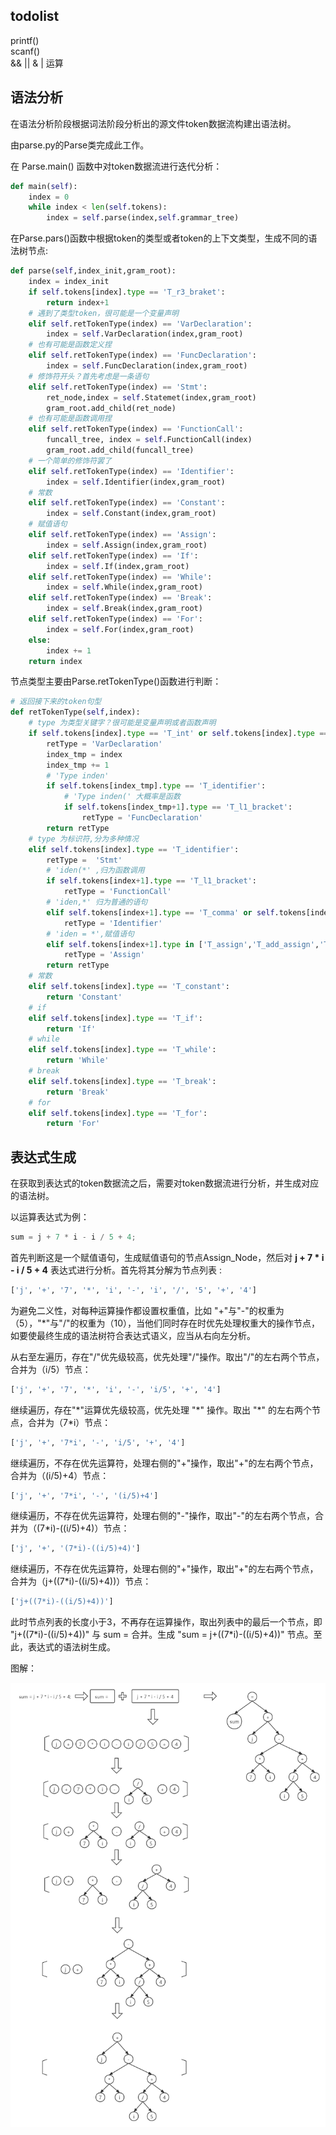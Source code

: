## todolist  
printf()  
scanf()  
&& || & | 运算

## 语法分析

在语法分析阶段根据词法阶段分析出的源文件token数据流构建出语法树。

由parse.py的Parse类完成此工作。

在 Parse.main() 函数中对token数据流进行迭代分析：

```python
def main(self):
    index = 0
    while index < len(self.tokens):
        index = self.parse(index,self.grammar_tree)
```

在Parse.pars()函数中根据token的类型或者token的上下文类型，生成不同的语法树节点:

```python
def parse(self,index_init,gram_root):
	index = index_init
	if self.tokens[index].type == 'T_r3_braket':
		return index+1
	# 遇到了类型token，很可能是一个变量声明
	elif self.retTokenType(index) == 'VarDeclaration':
		index = self.VarDeclaration(index,gram_root)
	# 也有可能是函数定义捏
	elif self.retTokenType(index) == 'FuncDeclaration':
		index = self.FuncDeclaration(index,gram_root)
	# 修饰符开头？首先考虑是一条语句
	elif self.retTokenType(index) == 'Stmt':
		ret_node,index = self.Statemet(index,gram_root)
		gram_root.add_child(ret_node)
	# 也有可能是函数调用捏
	elif self.retTokenType(index) == 'FunctionCall':
		funcall_tree, index = self.FunctionCall(index)
		gram_root.add_child(funcall_tree)
	# 一个简单的修饰符罢了
	elif self.retTokenType(index) == 'Identifier':
		index = self.Identifier(index,gram_root)
	# 常数
	elif self.retTokenType(index) == 'Constant':
		index = self.Constant(index,gram_root)
	# 赋值语句
	elif self.retTokenType(index) == 'Assign':
		index = self.Assign(index,gram_root)
	elif self.retTokenType(index) == 'If':
		index = self.If(index,gram_root)
	elif self.retTokenType(index) == 'While':
		index = self.While(index,gram_root)
	elif self.retTokenType(index) == 'Break':
		index = self.Break(index,gram_root)
	elif self.retTokenType(index) == 'For':
		index = self.For(index,gram_root)
	else:
		index += 1
	return index
```

节点类型主要由Parse.retTokenType()函数进行判断：

```python
# 返回接下来的token句型
def retTokenType(self,index):
	# type 为类型关键字？很可能是变量声明或者函数声明
	if self.tokens[index].type == 'T_int' or self.tokens[index].type == 'T_char' or self.tokens[index].type == 'T_void':
		retType = 'VarDeclaration'
		index_tmp = index
		index_tmp += 1
		# 'Type inden'
		if self.tokens[index_tmp].type == 'T_identifier':
			# 'Type inden(' 大概率是函数
			if self.tokens[index_tmp+1].type == 'T_l1_bracket':
				retType = 'FuncDeclaration'
		return retType
	# type 为标识符,分为多种情况
	elif self.tokens[index].type == 'T_identifier':
		retType =  'Stmt'
		# 'iden(*' ,归为函数调用
		if self.tokens[index+1].type == 'T_l1_bracket':
			retType = 'FunctionCall'
		# 'iden,*' 归为普通的语句
		elif self.tokens[index+1].type == 'T_comma' or self.tokens[index+1].type == 'T_r1_bracket':
			retType = 'Identifier'
		# 'iden = *',赋值语句
		elif self.tokens[index+1].type in ['T_assign','T_add_assign','T_sub_assign','T_mul_assign','T_div_assign','T_notequal','T_equal']:
			retType = 'Assign'
		return retType
	# 常数
	elif self.tokens[index].type == 'T_constant':
		return 'Constant'
	# if
	elif self.tokens[index].type == 'T_if':
		return 'If'
	# while
	elif self.tokens[index].type == 'T_while':
		return 'While'
	# break
	elif self.tokens[index].type == 'T_break':
		return 'Break'
	# for
	elif self.tokens[index].type == 'T_for':
		return 'For'
```



## 表达式生成

在获取到表达式的token数据流之后，需要对token数据流进行分析，并生成对应的语法树。

以运算表达式为例：

```c
sum = j + 7 * i - i / 5 + 4;
```

首先判断这是一个赋值语句，生成赋值语句的节点Assign_Node，然后对 **j + 7 * i - i / 5 + 4** 表达式进行分析。首先将其分解为节点列表 : 

```sh
['j', '+', '7', '*', 'i', '-', 'i', '/', '5', '+', '4']
```

为避免二义性，对每种运算操作都设置权重值，比如 "+"与"-"的权重为（5），"*"与"/"的权重为（10），当他们同时存在时优先处理权重大的操作节点，如要使最终生成的语法树符合表达式语义，应当从右向左分析。

从右至左遍历，存在"/"优先级较高，优先处理"/"操作。取出"/"的左右两个节点，合并为（i/5）节点：

```sh
['j', '+', '7', '*', 'i', '-', 'i/5', '+', '4']
```

继续遍历，存在"\*"运算优先级较高，优先处理 "\*" 操作。取出 "\*" 的左右两个节点，合并为（7*i）节点：

```sh
['j', '+', '7*i', '-', 'i/5', '+', '4']
```

继续遍历，不存在优先运算符，处理右侧的"+"操作，取出"+"的左右两个节点，合并为（(i/5)+4）节点：

```sh
['j', '+', '7*i', '-', '(i/5)+4']
```

继续遍历，不存在优先运算符，处理右侧的"-"操作，取出"-"的左右两个节点，合并为（(7*i)-((i/5)+4)）节点：

```sh
['j', '+', '(7*i)-((i/5)+4)']
```

继续遍历，不存在优先运算符，处理右侧的"+"操作，取出"+"的左右两个节点，合并为（j+((7*i)-((i/5)+4))）节点：

```sh
['j+((7*i)-((i/5)+4))']
```

此时节点列表的长度小于3，不再存在运算操作，取出列表中的最后一个节点，即 "j+((7\*i)-((i/5)+4))" 与 sum = 合并。生成 "sum = j+((7\*i)-((i/5)+4))" 节点。至此，表达式的语法树生成。

图解：

![exp](images/expression.png) 



